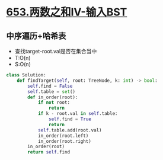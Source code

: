 # [653.两数之和IV-输入BST](https://leetcode-cn.com/problems/two-sum-iv-input-is-a-bst/)

## 中序遍历+哈希表
+ 查找target-root.val是否在集合当中
+ T:O(n)
+ S:O(n)
``` python
class Solution:
    def findTarget(self, root: TreeNode, k: int) -> bool:
        self.find = False
        self.table = set()
        def in_order(root):
            if not root:
                return 
            if k - root.val in self.table:
                self.find = True
                return
            self.table.add(root.val)
            in_order(root.left)
            in_order(root.right)
        in_order(root)
        return self.find
```
